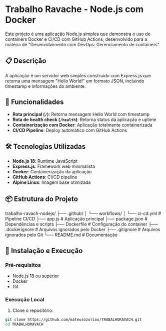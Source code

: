 # Trabalho Ravache - Node.js com Docker

Este projeto é uma aplicação Node.js simples que demonstra o uso de containers Docker e CI/CD com GitHub Actions, desenvolvido para a matéria de "Desenvolvimento com DevOps: Gerenciamento de containers".

## 📋 Descrição

A aplicação é um servidor web simples construído com Express.js que retorna uma mensagem "Hello World!" em formato JSON, incluindo timestamp e informações do ambiente.

## 🚀 Funcionalidades

- **Rota principal (`/`)**: Retorna mensagem Hello World com timestamp
- **Rota de health check (`/health`)**: Retorna status da aplicação e uptime
- **Containerização com Docker**: Aplicação totalmente containerizada
- **CI/CD Pipeline**: Deploy automático com GitHub Actions

## 🛠️ Tecnologias Utilizadas

- **Node.js 18**: Runtime JavaScript
- **Express.js**: Framework web minimalista
- **Docker**: Containerização da aplicação
- **GitHub Actions**: CI/CD pipeline
- **Alpine Linux**: Imagem base otimizada

## 📦 Estrutura do Projeto
trabalho-ravach-nodejs/
├── .github/
│   └── workflows/
│       └── ci-cd.yml          # Pipeline CI/CD
├── app.js                     # Aplicação principal
├── package.json               # Dependências e scripts
├── Dockerfile                 # Configuração do container
├── .dockerignore             # Arquivos ignorados pelo Docker
├── .gitignore                # Arquivos ignorados pelo Git
└── README.md                 # Documentação


## 🔧 Instalação e Execução

### Pré-requisitos

- Node.js 18 ou superior
- Docker
- Git

### Execução Local

1. Clone o repositório:
```bash
git clone https://github.com/mateusozorioo/TRABALHORAVACH.git
cd TRABALHORAVACH